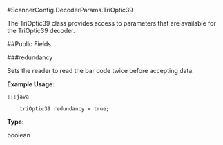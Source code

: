 #ScannerConfig.DecoderParams.TriOptic39

The TriOptic39 class provides access to parameters that are available
 for the TriOptic39 decoder.



##Public Fields

###redundancy

Sets the reader to read the bar code twice before accepting data.
 
 
 
 
 
 



**Example Usage:**
	
	:::java	
	 	
	 	triOptic39.redundancy = true;


**Type:**

boolean

